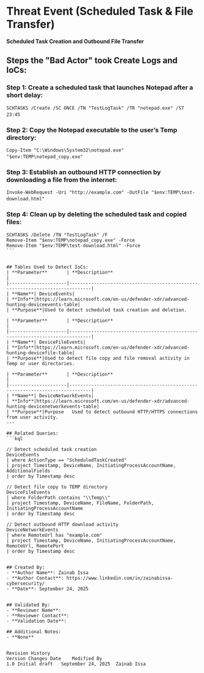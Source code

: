 # Threat Event (Scheduled Task & File Transfer)
**Scheduled Task Creation and Outbound File Transfer**



## Steps the "Bad Actor" took Create Logs and IoCs:
### Step 1: Create a scheduled task that launches Notepad after a short delay:

```SCHTASKS /Create /SC ONCE /TN "TestLogTask" /TR "notepad.exe" /ST 23:45‎```‎

### Step 2: Copy the Notepad executable to the user’s Temp directory:

```Copy-Item "C:\Windows\System32\notepad.exe" "$env:TEMP\notepad_copy.exe"‎```‎

### Step 3: Establish an outbound HTTP connection by downloading a file from the internet:

```Invoke-WebRequest -Uri "http://example.com" -OutFile "$env:TEMP\test-download.html"‎```‎

### Step 4: Clean up by deleting the scheduled task and copied files:
```
SCHTASKS /Delete /TN "TestLogTask" /F‎‎
Remove-Item "$env:TEMP\notepad_copy.exe" -Force
‎‎‎Remove-Item "$env:TEMP\test-download.html" -Force
‎```‎


## Tables Used to Detect IoCs:
| **Parameter**       | **Description**                                                              |
|---------------------|------------------------------------------------------------------------------|
| **Name**| DeviceEvents|
| **Info**|https://learn.microsoft.com/en-us/defender-xdr/advanced-hunting-deviceevents-table|
| **Purpose**|Used to detect scheduled task creation and deletion.

| **Parameter**       | **Description**                                                              |
|---------------------|------------------------------------------------------------------------------|
| **Name**| DeviceFileEvents|
| **Info**|https://learn.microsoft.com/en-us/defender-xdr/advanced-hunting-devicefile-table|
| **Purpose**|Used to detect file copy and file removal activity in Temp or user directories.

| **Parameter**       | **Description**                                                              |
|---------------------|------------------------------------------------------------------------------|
| **Name**| DeviceNetworkEvents|
| **Info**|https://learn.microsoft.com/en-us/defender-xdr/advanced-hunting-devicenetworkevents-table|
| **Purpose**|Purpose	Used to detect outbound HTTP/HTTPS connections from user activity.
---

## Related Queries:
```kql

// Detect scheduled task creation
DeviceEvents
| where ActionType == "ScheduledTaskCreated"
| project Timestamp, DeviceName, InitiatingProcessAccountName, AdditionalFields
| order by Timestamp desc

// Detect file copy to TEMP directory
DeviceFileEvents
| where FolderPath contains "\\Temp\\"
| project Timestamp, DeviceName, FileName, FolderPath, InitiatingProcessAccountName
| order by Timestamp desc

// Detect outbound HTTP download activity
DeviceNetworkEvents
| where RemoteUrl has "example.com"
| project Timestamp, DeviceName, InitiatingProcessAccountName, RemoteUrl, RemotePort
| order by Timestamp desc


## Created By:
- **Author Name**: Zainab Issa
- **Author Contact**: https://www.linkedin.com/in/zainabissa-cybersecurity/
- **Date**: September 24, 2025


## Validated By:
- **Reviewer Name**: 
- **Reviewer Contact**: 
- **Validation Date**: 

## Additional Notes:
- **None**


Revision History
Version	Changes	Date	Modified By
1.0	Initial draft	September 24, 2025	Zainab Issa
